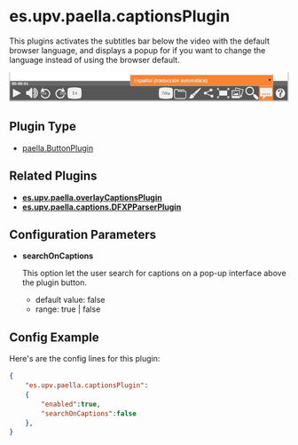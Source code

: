 ---
---

# es.upv.paella.captionsPlugin

This plugins activates the subtitles bar below the video with the default browser language, and displays a popup for if you want to change the language instead of using the browser default.

![scheenshot](images/captionsButtonPlugin.jpg)

## Plugin Type

* [paella.ButtonPlugin](../developer/plugin_types.md)

## Related Plugins

* [**es.upv.paella.overlayCaptionsPlugin**](es.upv.paella.overlayCaptionsPlugin.md)
* [**es.upv.paella.captions.DFXPParserPlugin**](es.upv.paella.captions.DFXPParserPlugin.md)

## Configuration Parameters

* **searchOnCaptions**

    This option let the user search for captions on a pop-up interface above the plugin button.
    - default value: false
    - range: true | false

## Config Example

Here's are the config lines for this plugin:

```json
{
	"es.upv.paella.captionsPlugin":
	{
		"enabled":true,
		"searchOnCaptions":false
	},
}
```
